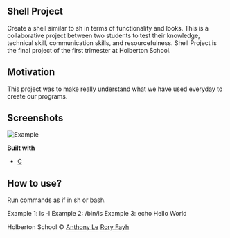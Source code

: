 ## Shell Project
Create a shell similar to sh in terms of functionality and looks. This is a collaborative project between two students to test their knowledge, technical skill, communication skills, and resourcefulness. Shell Project is the final project of the first trimester at Holberton School.

## Motivation
This project was to make really understand what we have used everyday to create our programs.

## Screenshots
![Example](https://i.imgur.com/iCw0PMT.png)

<b>Built with</b>
- [C](https://en.wikipedia.org/wiki/C_(programming_language))

## How to use?
Run commands as if in sh or bash.

Example 1: ls -l
Example 2: /bin/ls
Example 3: echo Hello World

Holberton School © [Anthony Le]() [Rory Fayh]()